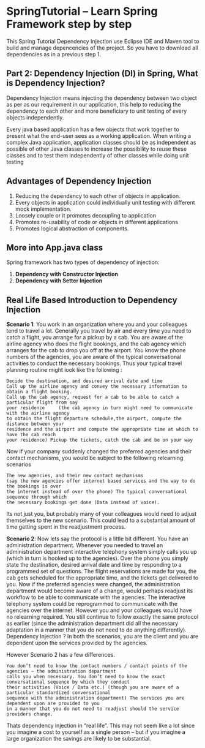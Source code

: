# SpringTutorial – Learn Spring Framework step by step
This Spring Tutorial Dependency Injection use Eclipse IDE and Maven tool to build and manage depencencies of
the project. So you have to download all dependencies as in a previous step 1.


## Part 2: Dependency Injection (DI) in Spring, What is Dependency Injection?
Dependency Injection means injecting the dependency between two
object as per as our requirement in our application,
this help to reducing the dependency to each other and more beneficiary to unit testing of every
objects independently.

Every java based application has a few objects that work
together to present what the end-user sees as a working application.
When writing a complex Java application, application classes should be as independent as possible of other
Java classes to increase the possibility to reuse these classes and to test them independently of other
classes while doing unit testing

## Advantages of Dependency Injection
1. Reducing the dependency to each other of objects in application.
2. Every objects in application could individually unit testing with different mock implementation.
3. Loosely couple or it promotes decoupling to application
4. Promotes re-usability of code or objects in different applications
5. Promotes logical abstraction of components.

## More into App.java class
Spring framework has two types of dependency of injection:
1. <b> Dependency with Constructor Injection</b>
2. <b> Dependency with Setter Injection </b>

## Real Life Based Introduction to Dependency Injection
<b>Scenario 1</b>: You work in an organization where you and your colleagues tend to travel a lot.
Generally you travel by air and every time you need to catch a flight, you arrange for a pickup by a cab.
You are aware of the airline agency who does the flight bookings, and the cab agency which arranges for
the cab to drop you off at the airport. You know the phone numbers of the agencies, you are aware of
the typical conversational activities to conduct the necessary bookings. Thus your typical travel
planning routine might look like the following :

    Decide the destination, and desired arrival date and time
    Call up the airline agency and convey the necessary information to obtain a flight booking.
    Call up the cab agency, request for a cab to be able to catch a particular flight from say
    your residence     (the cab agency in turn might need to communicate with the airline agency
    to obtain the flight departure schedule,the airport, compute the distance between your
    residence and the airport and compute the appropriate time at which to have the cab reach
    your residence) Pickup the tickets, catch the cab and be on your way

Now if your company suddenly changed the preferred agencies and their contact mechanisms,
you would be subject to the following relearning scenarios

    The new agencies, and their new contact mechanisms
    (say the new agencies offer internet based services and the way to do the bookings is over
    the internet instead of over the phone) The typical conversational sequence through which
    the necessary bookings get done (Data instead of voice).

Its not just you, but probably many of your colleagues would need to adjust themselves to the
new scenario. This could lead to a substantial amount of time getting spent in the readjustment
process.

<b>Scenario 2</b>: Now lets say the protocol is a little bit different.
You have an administration department. Whenever you needed to travel an administration department
interactive telephony system simply calls you up (which in turn is hooked up to the agencies).
Over the phone you simply state the destination, desired arrival date and time by responding to
a programmed set of questions. The flight reservations are made for you, the cab gets scheduled
for the appropriate time, and the tickets get delivered to you. Now if the preferred agencies were
changed, the administration department would become aware of a change, would perhaps readjust its
workflow to be able to communicate with the agencies. The interactive telephony system could be
reprogrammed to communicate with the agencies over the internet. However you and your colleagues
would have no relearning required. You still continue to follow exactly the same protocol as earlier
(since the administration department did all the necessary adaptation in a manner that you do not
need to do anything differently). Dependency Injection ? In both the scenarios, you are the client
and you are dependent upon the services provided by the agencies.

However Scenario 2 has a few differences.

    You don’t need to know the contact numbers / contact points of the agencies – the administration department
    calls you when necessary. You don’t need to know the exact conversational sequence by which they conduct
    their activities (Voice / Data etc.) (though you are aware of a particular standardized conversational
    sequence with the administration department) The services you are dependent upon are provided to you
    in a manner that you do not need to readjust should the service providers change.

Thats dependency injection in “real life”.
This may not seem like a lot since you imagine a cost to yourself as a single person – but if you imagine
a large organization the savings are likely to be substantial.

